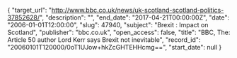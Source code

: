 {
  "target_url": "http://www.bbc.co.uk/news/uk-scotland-scotland-politics-37852628/", 
  "description": "", 
  "end_date": "2017-04-21T00:00:00Z", 
  "date": "2006-01-01T12:00:00", 
  "slug": 47940, 
  "subject": "Brexit : Impact on Scotland", 
  "publisher": "bbc.co.uk", 
  "open_access": false, 
  "title": "BBC, The: Article 50 author Lord Kerr says Brexit not inevitable", 
  "record_id": "20060101T120000/0oT1UJow+hkZcGHTEHHcmg==", 
  "start_date": null
}

